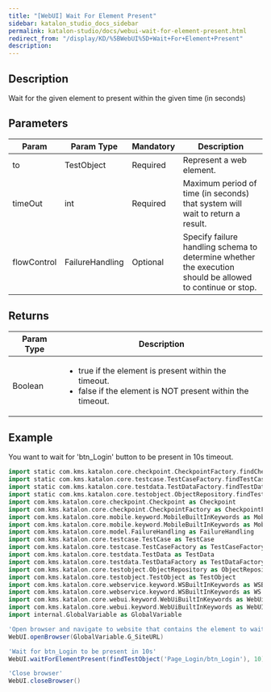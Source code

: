 ```yaml
---
title: "[WebUI] Wait For Element Present" 
sidebar: katalon_studio_docs_sidebar
permalink: katalon-studio/docs/webui-wait-for-element-present.html 
redirect_from: "/display/KD/%5BWebUI%5D+Wait+For+Element+Present" 
description: 
---
```

Description
-----------

Wait for the given element to present within the given time (in seconds) 

Parameters
----------

<table><thead><tr><th>Param</th><th>Param Type</th><th>Mandatory</th><th>Description</th></tr></thead><tbody><tr><td>to</td><td>TestObject</td><td>Required</td><td><span>Represent a web element.</span></td></tr><tr><td><span>timeOut&nbsp;</span></td><td><span>int&nbsp;</span></td><td><span>Required</span></td><td><span>Maximum period of time (in seconds) that system will wait to return a result.</span></td></tr><tr><td><span>flowControl</span></td><td><span>FailureHandling</span></td><td>Optional</td><td><span>Spec</span>ify <a>failure handling</a> schema to determine whether the execution should be allowed to continue or stop.</td></tr></tbody></table>

Returns
-------

<table><thead><tr><th>Param Type</th><th>Description</th></tr></thead><tbody><tr><td><span>Boolean</span></td><td><ul><li><span>true&nbsp;if the element is present&nbsp;within&nbsp;the timeout.</span></li><li><span>false&nbsp;if the element is NOT present within&nbsp;</span>the timeout.</li></ul></td></tr></tbody></table>

Example 
--------

You want to wait for 'btn_Login' button to be present in 10s timeout.

```groovy
import static com.kms.katalon.core.checkpoint.CheckpointFactory.findCheckpoint
import static com.kms.katalon.core.testcase.TestCaseFactory.findTestCase
import static com.kms.katalon.core.testdata.TestDataFactory.findTestData
import static com.kms.katalon.core.testobject.ObjectRepository.findTestObject
import com.kms.katalon.core.checkpoint.Checkpoint as Checkpoint
import com.kms.katalon.core.checkpoint.CheckpointFactory as CheckpointFactory
import com.kms.katalon.core.mobile.keyword.MobileBuiltInKeywords as MobileBuiltInKeywords
import com.kms.katalon.core.mobile.keyword.MobileBuiltInKeywords as Mobile
import com.kms.katalon.core.model.FailureHandling as FailureHandling
import com.kms.katalon.core.testcase.TestCase as TestCase
import com.kms.katalon.core.testcase.TestCaseFactory as TestCaseFactory
import com.kms.katalon.core.testdata.TestData as TestData
import com.kms.katalon.core.testdata.TestDataFactory as TestDataFactory
import com.kms.katalon.core.testobject.ObjectRepository as ObjectRepository
import com.kms.katalon.core.testobject.TestObject as TestObject
import com.kms.katalon.core.webservice.keyword.WSBuiltInKeywords as WSBuiltInKeywords
import com.kms.katalon.core.webservice.keyword.WSBuiltInKeywords as WS
import com.kms.katalon.core.webui.keyword.WebUiBuiltInKeywords as WebUiBuiltInKeywords
import com.kms.katalon.core.webui.keyword.WebUiBuiltInKeywords as WebUI
import internal.GlobalVariable as GlobalVariable

'Open browser and navigate to website that contains the element to wait for'
WebUI.openBrowser(GlobalVariable.G_SiteURL)

'Wait for btn_Login to be present in 10s'
WebUI.waitForElementPresent(findTestObject('Page_Login/btn_Login'), 10)

'Close browser'
WebUI.closeBrowser()


```